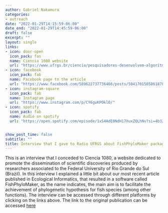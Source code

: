 ```yaml
---
author: Gabriel Nakamura
categories:
- outreach
date: "2022-01-29T14:15:59-06:00"
date_end: "2022-01-29T14:45:59-06:00"
draft: false
excerpt: ""
layout: single
links:
- icon: door-open
  icon_pack: fas
  name: Ciencia 1080 website
  url: "https://www.ufrgs.br/ciencia/pesquisadores-desenvolvem-algoritmo-capaz-de-qualificar-o-estudo-da-evolucao-dos-peixes/"
- icon: facebook
  icon_pack: fab
  name: Facebook page to the article
  url: "https://www.facebook.com/589622737736466/posts/5041701505861878/"
- icon: instagram-square
  icon_pack: fab
  name: Instagram page
  url: "https://www.instagram.com/p/CY6gvKPOklO/"
- icon: spotify
  icon_pack: fab
  name: Audio on spotify
  url: "https://open.spotify.com/episode/1xS4AdE0NdH17XuxZQLhNv?si=4b32fe91b35047a6"


show_post_time: false
subtitle: ""
title: Interview that I gave to Radio UFRGS about FishPhyloMaker package
---
```


  This is an interview that I conceded to Ciencia 1080, a website dedicated to promote the dissemination of scientific discoveries produced by researchers associated to the Federal University of Rio Grande do Sul (Brazil). In this interview I explained a little bit about our most recent article published in Ecological Informatics, that resulted in a software called FishPhyloMaker, as the name indicates, the main aim is to facilitate the achievement of phylogenetic hypothesis for fish species (among other functions). The interview can be accessed through different platforms by clicking on the links above. The link to the original publication can be accessed [here](https://www.sciencedirect.com/science/article/pii/S1574954121002727?via%3Dihub)
